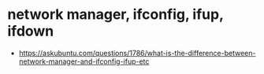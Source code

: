 # network manager, ifconfig, ifup, ifdown
* https://askubuntu.com/questions/1786/what-is-the-difference-between-network-manager-and-ifconfig-ifup-etc
